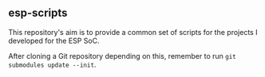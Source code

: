 ## esp-scripts

This repository's aim is to provide a common set of scripts for the projects
I developed for the ESP SoC.

After cloning a Git repository depending on this, remember to run
`git submodules update --init`.
